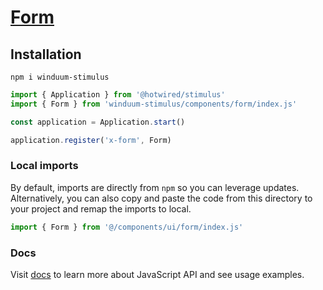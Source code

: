 # [Form](https://winduum.dev/docs/components/form.html)

## Installation
```shell
npm i winduum-stimulus
```

```js
import { Application } from '@hotwired/stimulus'
import { Form } from 'winduum-stimulus/components/form/index.js'

const application = Application.start()

application.register('x-form', Form)
```

### Local imports
By default, imports are directly from `npm` so you can leverage updates.
Alternatively, you can also copy and paste the code from this directory to your project and remap the imports to local.

```js
import { Form } from '@/components/ui/form/index.js'
```

### Docs
Visit [docs](https://winduum.dev/docs/components/form.html) to learn more about JavaScript API and see usage examples.
